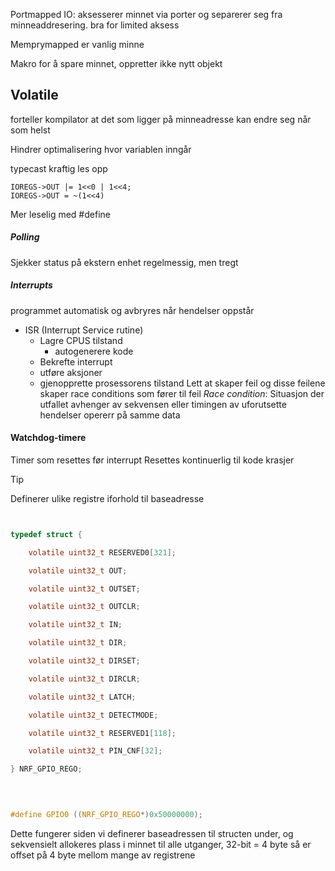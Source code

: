 
Portmapped IO: aksesserer minnet via porter og separerer seg fra minneaddresering. bra for limited aksess

Memprymapped er vanlig minne

Makro for å spare minnet, oppretter ikke nytt objekt

## Volatile 
forteller kompilator at det som ligger på minneadresse kan endre seg når som helst

Hindrer optimalisering hvor variablen inngår

typecast kraftig les opp

```
IOREGS->OUT |= 1<<0 | 1<<4;
IOREGS->OUT = ~(1<<4)
```

Mer leselig med #define


##### Polling 
Sjekker status på ekstern enhet regelmessig, men tregt





##### Interrupts
programmet automatisk og avbryres når hendelser oppstår

- ISR (Interrupt  Service rutine)
	- Lagre CPUS tilstand
		- autogenerere kode
	- Bekrefte interrupt
	- utføre aksjoner
	- gjenopprette prosessorens tilstand
	Lett at skaper feil og disse feilene skaper race conditions som fører til feil
*Race condition*: Situasjon der utfallet avhenger av sekvensen eller timingen av uforutsette hendelser opererr på samme data

#### Watchdog-timere
Timer som resettes før interrupt
Resettes kontinuerlig til kode krasjer

> [!tip]
> Definerer ulike registre iforhold til baseadresse







```C


typedef struct {

    volatile uint32_t RESERVED0[321];

    volatile uint32_t OUT;

    volatile uint32_t OUTSET;

    volatile uint32_t OUTCLR;

    volatile uint32_t IN;

    volatile uint32_t DIR;

    volatile uint32_t DIRSET;

    volatile uint32_t DIRCLR;

    volatile uint32_t LATCH;

    volatile uint32_t DETECTMODE;

    volatile uint32_t RESERVED1[118];

    volatile uint32_t PIN_CNF[32];

} NRF_GPIO_REGO;

  
  

#define GPIO0 ((NRF_GPIO_REGO*)0x50000000);
```
Dette fungerer siden vi definerer baseadressen til structen under, og sekvensielt allokeres plass i minnet til alle utganger, 32-bit = 4 byte så er offset på 4 byte mellom mange av registrene